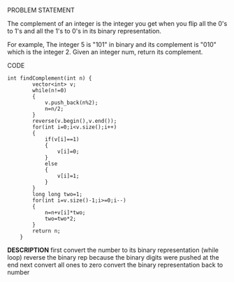 PROBLEM STATEMENT 

The complement of an integer is the integer you get when you flip all the 0's to 1's and all the 1's to 0's in its binary representation.

For example, The integer 5 is "101" in binary and its complement is "010" which is the integer 2.
Given an integer num, return its complement.

CODE
```
int findComplement(int n) {
        vector<int> v;
        while(n!=0)
        {
            v.push_back(n%2);
            n=n/2;
        }
        reverse(v.begin(),v.end());
        for(int i=0;i<v.size();i++)
        {
            if(v[i]==1)
            {
                v[i]=0;
            }
            else
            {
                v[i]=1;
            }
        }
        long long two=1;
        for(int i=v.size()-1;i>=0;i--)
        {
            n=n+v[i]*two;
            two=two*2;
        }
        return n;
    }
```

**DESCRIPTION**
first convert the number to its binary representation (while loop) 
reverse the binary rep because the binary digits were pushed at the end
next convert all ones to zero 
convert the binary representation back to number
    
